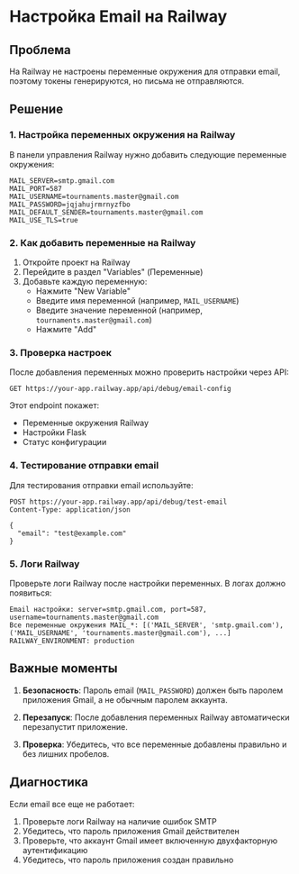 # Настройка Email на Railway

## Проблема
На Railway не настроены переменные окружения для отправки email, поэтому токены генерируются, но письма не отправляются.

## Решение

### 1. Настройка переменных окружения на Railway

В панели управления Railway нужно добавить следующие переменные окружения:

```
MAIL_SERVER=smtp.gmail.com
MAIL_PORT=587
MAIL_USERNAME=tournaments.master@gmail.com
MAIL_PASSWORD=jqjahujrmrnyzfbo
MAIL_DEFAULT_SENDER=tournaments.master@gmail.com
MAIL_USE_TLS=true
```

### 2. Как добавить переменные на Railway

1. Откройте проект на Railway
2. Перейдите в раздел "Variables" (Переменные)
3. Добавьте каждую переменную:
   - Нажмите "New Variable"
   - Введите имя переменной (например, `MAIL_USERNAME`)
   - Введите значение переменной (например, `tournaments.master@gmail.com`)
   - Нажмите "Add"

### 3. Проверка настроек

После добавления переменных можно проверить настройки через API:

```
GET https://your-app.railway.app/api/debug/email-config
```

Этот endpoint покажет:
- Переменные окружения Railway
- Настройки Flask
- Статус конфигурации

### 4. Тестирование отправки email

Для тестирования отправки email используйте:

```
POST https://your-app.railway.app/api/debug/test-email
Content-Type: application/json

{
  "email": "test@example.com"
}
```

### 5. Логи Railway

Проверьте логи Railway после настройки переменных. В логах должно появиться:

```
Email настройки: server=smtp.gmail.com, port=587, username=tournaments.master@gmail.com
Все переменные окружения MAIL_*: [('MAIL_SERVER', 'smtp.gmail.com'), ('MAIL_USERNAME', 'tournaments.master@gmail.com'), ...]
RAILWAY_ENVIRONMENT: production
```

## Важные моменты

1. **Безопасность**: Пароль email (`MAIL_PASSWORD`) должен быть паролем приложения Gmail, а не обычным паролем аккаунта.

2. **Перезапуск**: После добавления переменных Railway автоматически перезапустит приложение.

3. **Проверка**: Убедитесь, что все переменные добавлены правильно и без лишних пробелов.

## Диагностика

Если email все еще не работает:

1. Проверьте логи Railway на наличие ошибок SMTP
2. Убедитесь, что пароль приложения Gmail действителен
3. Проверьте, что аккаунт Gmail имеет включенную двухфакторную аутентификацию
4. Убедитесь, что пароль приложения создан правильно
